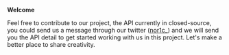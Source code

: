 <b>Welcome</b>
<br>

Feel free to contribute to our project, the API currently in closed-source, you could send us a message through our twitter ([nor1c_](https://twitter.com/nor1c_)) and we will send you the API detail to get started working with us in this project. Let's make a better place to share creativity.

